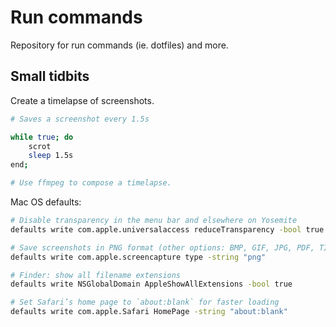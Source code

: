 # Run commands

Repository for run commands (ie. dotfiles) and more.

## Small tidbits

Create a timelapse of screenshots.

```bash
# Saves a screenshot every 1.5s

while true; do
    scrot
    sleep 1.5s
end;

# Use ffmpeg to compose a timelapse.
```

Mac OS defaults:

```bash
# Disable transparency in the menu bar and elsewhere on Yosemite
defaults write com.apple.universalaccess reduceTransparency -bool true

# Save screenshots in PNG format (other options: BMP, GIF, JPG, PDF, TIFF)
defaults write com.apple.screencapture type -string "png"

# Finder: show all filename extensions
defaults write NSGlobalDomain AppleShowAllExtensions -bool true

# Set Safari’s home page to `about:blank` for faster loading
defaults write com.apple.Safari HomePage -string "about:blank"
```
